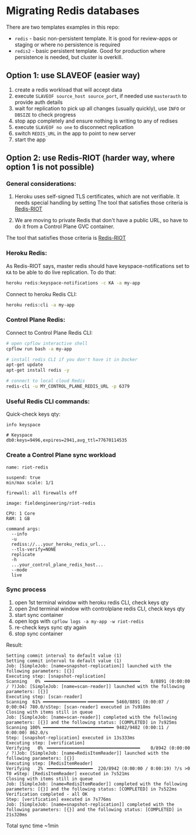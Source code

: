 # Migrating Redis databases

There are two templates examples in this repo:
- `redis` - basic non-persistent template. It is good for review-apps or staging or where no persistence is required
- `redis2` - basic persistent template. Good for production where persistence is needed, but cluster is overkill.

## Option 1: use SLAVEOF (easier way)

1. create a redis workload that will accept data
2. execute `SLAVEOF source_host source_port`, if needed use `masterauth` to provide auth details
3. wait for replication to pick up all changes (usually quickly), use `INFO` or `DBSIZE` to check progress
4. stop app completely and ensure nothing is writing to any of redises
5. execute `SLAVEOF no one` to disconnect replication
6. switch `REDIS_URL` in the app to point to new server
7. start the app

## Option 2: use Redis-RIOT (harder way, where option 1 is not possible)

### General considerations:

1. Heroku uses self-signed TLS certificates, which are not verifiable. It needs special handling by setting
The tool that satisfies those criteria is [Redis-RIOT](https://developer.redis.com/riot/riot-redis/index.html)

2. We are moving to private Redis that don't have a public URL, so have to do it from a Control Plane GVC container.

The tool that satisfies those criteria is [Redis-RIOT](https://developer.redis.com/riot/riot-redis/index.html)

### Heroku Redis:

As Redis-RIOT says, master redis should have keyspace-notifications set to `KA` to be able to do live replication.
To do that:

```sh
heroku redis:keyspace-notifications -c KA -a my-app
```

Connect to heroku Redis CLI:
```sh
heroku redis:cli -a my-app
```

### Control Plane Redis:

Connect to Control Plane Redis CLI:

```sh
# open cpflow interactive shell
cpflow run bash -a my-app

# install redis CLI if you don't have it in Docker
apt-get update
apt-get install redis -y

# connect to local cloud Redis
redis-cli -u MY_CONTROL_PLANE_REDIS_URL -p 6379
```

### Useful Redis CLI commands:

Quick-check keys qty:
```
info keyspace

# Keyspace
db0:keys=9496,expires=2941,avg_ttl=77670114535
```

### Create a Control Plane sync workload

```
name: riot-redis

suspend: true
min/max scale: 1/1

firewall: all firewalls off

image: fieldengineering/riot-redis

CPU: 1 Core
RAM: 1 GB

command args:
  --info
  -u
  rediss://...your_heroku_redis_url...
  --tls-verify=NONE
  replicate
  -h
  ...your_control_plane_redis_host...
  --mode
  live
```

### Sync process

1. open 1st terminal window with heroku redis CLI, check keys qty
2. open 2nd terminal window with controlplane redis CLI, check keys qty
3. start sync container
4. open logs with `cpflow logs -a my-app -w riot-redis`
4. re-check keys sync qty again
5. stop sync container

Result:
```
Setting commit interval to default value (1)
Setting commit interval to default value (1)
Job: [SimpleJob: [name=snapshot-replication]] launched with the following parameters: [{}]
Executing step: [snapshot-replication]
Scanning   0% ╺━━━━━━━━━━━━━━━━━━━━━━━━━━━━━━━━━━━━    0/8891 (0:00:00 / ?)Job: [SimpleJob: [name=scan-reader]] launched with the following parameters: [{}]
Executing step: [scan-reader]
Scanning  61% ━━━━━━━━━━━━━━━━╸━━━━━━━━━━ 5460/8891 (0:00:07 / 0:00:04) 780.0/sStep: [scan-reader] executed in 7s918ms
Closing with items still in queue
Job: [SimpleJob: [name=scan-reader]] completed with the following parameters: [{}] and the following status: [COMPLETED] in 7s925ms
Scanning 100% ━━━━━━━━━━━━━━━━━━━━━━━━━━━ 9482/9482 (0:00:11 / 0:00:00) 862.0/s
Step: [snapshot-replication] executed in 13s333ms
Executing step: [verification]
Verifying   0% ╺━━━━━━━━━━━━━━━━━━━━━━━━━━━━━━━━━━━    0/8942 (0:00:00 / ?)Job: [SimpleJob: [name=RedisItemReader]] launched with the following parameters: [{}]
Executing step: [RedisItemReader]
Verifying   2% ╺━━━━━━━━━━━━━━━━━  220/8942 (0:00:00 / 0:00:19) ?/s >0 T0 ≠Step: [RedisItemReader] executed in 7s521ms
Closing with items still in queue
Job: [SimpleJob: [name=RedisItemReader]] completed with the following parameters: [{}] and the following status: [COMPLETED] in 7s522ms
Verification completed - all OK
Step: [verification] executed in 7s776ms
Job: [SimpleJob: [name=snapshot-replication]] completed with the following parameters: [{}] and the following status: [COMPLETED] in 21s320ms
```

Total sync time ~1min
